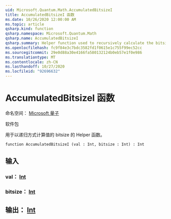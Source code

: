 ```yaml
---
uid: Microsoft.Quantum.Math.AccumulatedBitsizeI
title: AccumulatedBitsizeI 函数
ms.date: 10/26/2020 12:00:00 AM
ms.topic: article
qsharp.kind: function
qsharp.namespace: Microsoft.Quantum.Math
qsharp.name: AccumulatedBitsizeI
qsharp.summary: Helper function used to recursively calculate the bitsize of a value.
ms.openlocfilehash: fc9f84e3c7bdc3582fd1f0615e1c755f99ec52cc
ms.sourcegitcommit: 29e0d88a30e4166fa580132124b0eb57e1f0e986
ms.translationtype: MT
ms.contentlocale: zh-CN
ms.lasthandoff: 10/27/2020
ms.locfileid: "92696632"
---
```

# <a name="accumulatedbitsizei-function"></a>AccumulatedBitsizeI 函数

命名空间： [Microsoft 量子](xref:Microsoft.Quantum.Math)

软件包 [](https://nuget.org/packages/)


用于以递归方式计算值的 bitsize 的 Helper 函数。

```qsharp
function AccumulatedBitsizeI (val : Int, bitsize : Int) : Int
```


## <a name="input"></a>输入

### <a name="val--int"></a>val： [Int](xref:microsoft.quantum.lang-ref.int)




### <a name="bitsize--int"></a>bitsize： [Int](xref:microsoft.quantum.lang-ref.int)





## <a name="output--int"></a>输出： [Int](xref:microsoft.quantum.lang-ref.int)

